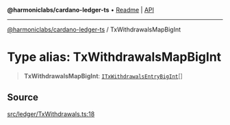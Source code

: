 **@harmoniclabs/cardano-ledger-ts** • [Readme](../README.md) \| [API](../globals.md)

***

[@harmoniclabs/cardano-ledger-ts](../README.md) / TxWithdrawalsMapBigInt

# Type alias: TxWithdrawalsMapBigInt

> **TxWithdrawalsMapBigInt**: [`ITxWithdrawalsEntryBigInt`](ITxWithdrawalsEntryBigInt.md)[]

## Source

[src/ledger/TxWithdrawals.ts:18](https://github.com/HarmonicLabs/cardano-ledger-ts/blob/d1659b0/src/ledger/TxWithdrawals.ts#L18)
